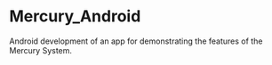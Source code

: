 # Mercury_Android
Android development of an app for demonstrating the features of the Mercury System.

